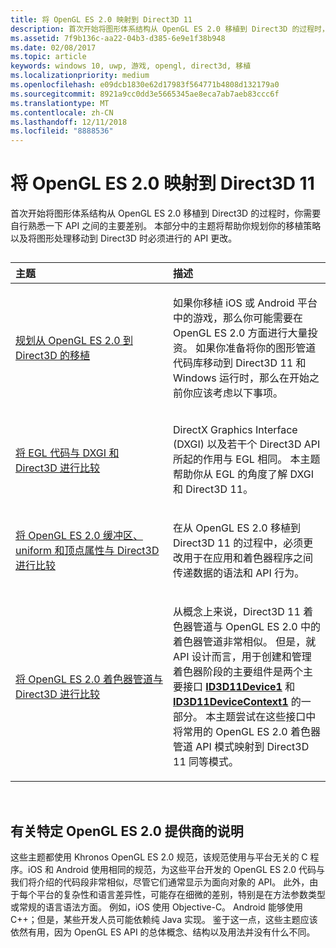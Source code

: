 ```yaml
---
title: 将 OpenGL ES 2.0 映射到 Direct3D 11
description: 首次开始将图形体系结构从 OpenGL ES 2.0 移植到 Direct3D 的过程时，你需要自行熟悉一下 API 之间的主要差别。
ms.assetid: 7f9b136c-aa22-04b3-d385-6e9e1f38b948
ms.date: 02/08/2017
ms.topic: article
keywords: windows 10, uwp, 游戏, opengl, direct3d, 移植
ms.localizationpriority: medium
ms.openlocfilehash: e09dcb1830e62d17983f564771b4808d132179a0
ms.sourcegitcommit: 8921a9cc0dd3e5665345ae8eca7ab7aeb83ccc6f
ms.translationtype: MT
ms.contentlocale: zh-CN
ms.lasthandoff: 12/11/2018
ms.locfileid: "8888536"
---
```

# <a name="map-opengl-es-20-to-direct3d-11"></a>将 OpenGL ES 2.0 映射到 Direct3D 11



首次开始将图形体系结构从 OpenGL ES 2.0 移植到 Direct3D 的过程时，你需要自行熟悉一下 API 之间的主要差别。 本部分中的主题将帮助你规划你的移植策略以及将图形处理移动到 Direct3D 时必须进行的 API 更改。
## 
<table>
<colgroup>
<col width="50%" />
<col width="50%" />
</colgroup>
<thead>
<tr class="header">
<th align="left">主题</th>
<th align="left">描述</th>
</tr>
</thead>
<tbody>
<tr class="odd">
<td align="left"><p><a href="compare-opengl-es-2-0-api-design-to-directx.md">规划从 OpenGL ES 2.0 到 Direct3D 的移植</a></p></td>
<td align="left"><p>如果你移植 iOS 或 Android 平台中的游戏，那么你可能需要在 OpenGL ES 2.0 方面进行大量投资。 如果你准备将你的图形管道代码库移动到 Direct3D 11 和 Windows 运行时，那么在开始之前你应该考虑以下事项。</p></td>
</tr>
<tr class="even">
<td align="left"><p><a href="moving-from-egl-to-dxgi.md">将 EGL 代码与 DXGI 和 Direct3D 进行比较</a></p></td>
<td align="left"><p>DirectX Graphics Interface (DXGI) 以及若干个 Direct3D API 所起的作用与 EGL 相同。 本主题帮助你从 EGL 的角度了解 DXGI 和 Direct3D 11。</p></td>
</tr>
<tr class="odd">
<td align="left"><p><a href="porting-uniforms-and-attributes.md">将 OpenGL ES 2.0 缓冲区、uniform 和顶点属性与 Direct3D 进行比较</a></p></td>
<td align="left"><p>在从 OpenGL ES 2.0 移植到 Direct3D 11 的过程中，必须更改用于在应用和着色器程序之间传递数据的语法和 API 行为。</p></td>
</tr>
<tr class="even">
<td align="left"><p><a href="change-your-shader-loading-code.md">将 OpenGL ES 2.0 着色器管道与 Direct3D 进行比较</a></p></td>
<td align="left"><p>从概念上来说，Direct3D 11 着色器管道与 OpenGL ES 2.0 中的着色器管道非常相似。 但是，就 API 设计而言，用于创建和管理着色器阶段的主要组件是两个主要接口 <a href="https://msdn.microsoft.com/library/windows/desktop/hh404575"><strong>ID3D11Device1</strong></a> 和 <a href="https://msdn.microsoft.com/library/windows/desktop/hh404598"><strong>ID3D11DeviceContext1</strong></a> 的一部分。 本主题尝试在这些接口中将常用的 OpenGL ES 2.0 着色器管道 API 模式映射到 Direct3D 11 同等模式。</p></td>
</tr>
</tbody>
</table>

 

## <a name="notes-on-specific-opengl-es-20-providers"></a>有关特定 OpenGL ES 2.0 提供商的说明


这些主题都使用 Khronos OpenGL ES 2.0 规范，该规范使用与平台无关的 C 程序。iOS 和 Android 使用相同的规范，为这些平台开发的 OpenGL ES 2.0 代码与我们将介绍的代码段非常相似，尽管它们通常显示为面向对象的 API。 此外，由于每个平台的复杂性和语言差异性，可能存在细微的差别，特别是在方法参数类型或常规的语言语法方面。 例如，iOS 使用 Objective-C。 Android 能够使用 C++；但是，某些开发人员可能依赖纯 Java 实现。 鉴于这一点，这些主题应该依然有用，因为 OpenGL ES API 的总体概念、结构以及用法并没有什么不同。

 

 




